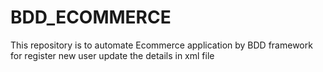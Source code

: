 # BDD_ECOMMERCE
This repository is to automate Ecommerce application by BDD framework
for register new user update the details in xml file
